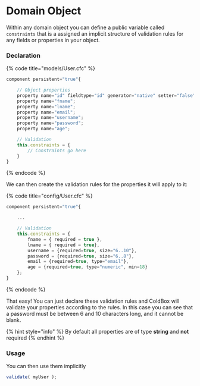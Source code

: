 # Domain Object

Within any domain object you can define a public variable called `constraints` that is a assigned an implicit structure of validation rules for any fields or properties in your object.

### Declaration

{% code title="models/User.cfc" %}
```javascript
component persistent="true"{

    // Object properties
    property name="id" fieldtype="id" generator="native" setter="false";
    property name="fname";
    property name="lname";
    property name="email";
    property name="username";
    property name="password";
    property name="age";

    // Validation
    this.constraints = {
        // Constraints go here
    }
}
```
{% endcode %}

We can then create the validation rules for the properties it will apply to it:

{% code title="config/User.cfc" %}
```javascript
component persistent="true"{

    ...

    // Validation
    this.constraints = {
        fname = { required = true },
        lname = { required = true},
        username = {required=true, size="6..10"},
        password = {required=true, size="6..8"},
        email = {required=true, type="email"},
        age = {required=true, type="numeric", min=18}
    };
}
```
{% endcode %}

That easy! You can just declare these validation rules and ColdBox will validate your properties according to the rules. In this case you can see that a password must be between 6 and 10 characters long, and it cannot be blank.

{% hint style="info" %}
By default all properties are of type **string** and **not** required
{% endhint %}

### Usage

You can then use them implicitly

```javascript
validate( myUser );
```

